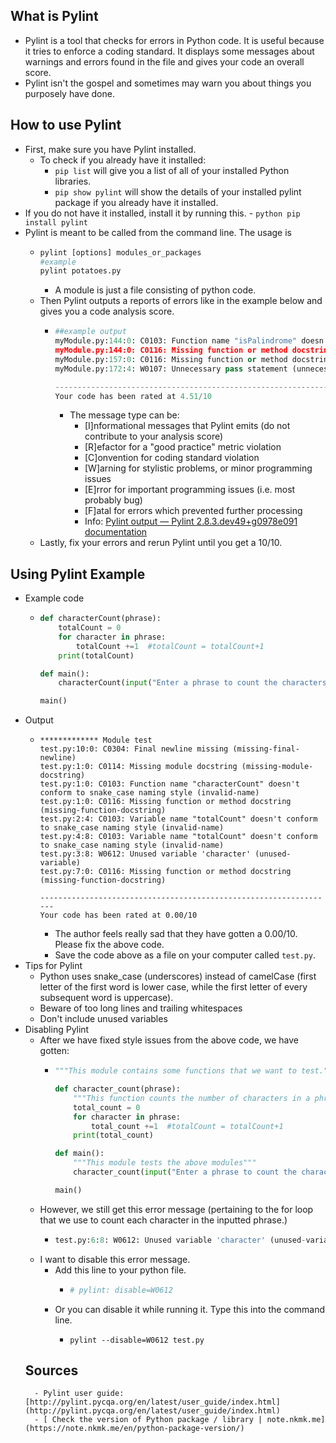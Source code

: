 
  ## What is Pylint
  - Pylint is a tool that checks for errors in Python code. It is useful because it tries to enforce a coding standard. It displays some messages about warnings and errors found in the file and gives your code an overall score.
  - Pylint isn't the gospel and sometimes may warn you about things you purposely have done.
  ## How to use Pylint
  - First, make sure you have Pylint installed.
      - To check if you already have it installed:
          - ` pip list ` will give you a list of all of your installed Python libraries.
          - ` pip show pylint ` will show the details of your installed pylint package if you already have it installed.
  - If you do not have it installed, install it by running this.
        - ```python
          pip install pylint 
          ```
  - Pylint is meant to be called from the command line. The usage is
      - ```python
        pylint [options] modules_or_packages
        #example
        pylint potatoes.py
        ```
        - A module is just a file consisting of python code.
    - Then Pylint outputs a reports of errors like in the example below and gives you a code analysis score.
        - ```python
          ##example output 
          myModule.py:144:0: C0103: Function name "isPalindrome" doesn't conform to snake_case naming style (invalid-name)
          myModule.py:144:0: C0116: Missing function or method docstring (missing-function-docstring)
          myModule.py:157:0: C0116: Missing function or method docstring (missing-function-docstring)
          myModule.py:172:4: W0107: Unnecessary pass statement (unnecessary-pass)

          ------------------------------------------------------------------
          Your code has been rated at 4.51/10 
          ```
            - The message type can be:
                - [I]nformational messages that Pylint emits (do not contribute to your analysis score)
                - [R]efactor for a "good practice" metric violation
                - [C]onvention for coding standard violation
                - [W]arning for stylistic problems, or minor programming issues
                - [E]rror for important programming issues (i.e. most probably bug)
                - [F]atal for errors which prevented further processing
                - Info: [ Pylint output — Pylint 2.8.3.dev49+g0978e091 documentation](http://pylint.pycqa.org/en/latest/user_guide/output.html#:~:text=the%20message%20type%20can%20be)
    - Lastly, fix your errors and rerun Pylint until you get a 10/10.
  ## Using Pylint Example
  - Example code
      - ```python
        def characterCount(phrase):
            totalCount = 0
            for character in phrase:
                totalCount +=1  #totalCount = totalCount+1
            print(totalCount)

        def main():
            characterCount(input("Enter a phrase to count the characters of: "))

        main()
        ```
  - Output
      - ```
        ************* Module test
        test.py:10:0: C0304: Final newline missing (missing-final-newline)
        test.py:1:0: C0114: Missing module docstring (missing-module-docstring)
        test.py:1:0: C0103: Function name "characterCount" doesn't conform to snake_case naming style (invalid-name)
        test.py:1:0: C0116: Missing function or method docstring (missing-function-docstring)
        test.py:2:4: C0103: Variable name "totalCount" doesn't conform to snake_case naming style (invalid-name)
        test.py:4:8: C0103: Variable name "totalCount" doesn't conform to snake_case naming style (invalid-name)
        test.py:3:8: W0612: Unused variable 'character' (unused-variable)
        test.py:7:0: C0116: Missing function or method docstring (missing-function-docstring)

        ------------------------------------------------------------------
        Your code has been rated at 0.00/10
        ```
        - The author feels really sad that they have gotten a 0.00/10. Please fix the above code. 
        - Save the code above as a file on your computer called `test.py`.
  - Tips for Pylint
      - Python uses snake_case (underscores) instead of camelCase (first letter of the first word is lower case, while the first letter of every subsequent word is uppercase).
      - Beware of too long lines and trailing whitespaces
      - Don't include unused variables
- Disabling Pylint 
  - After we have fixed style issues from the above code, we have gotten:
    - ```python
      """This module contains some functions that we want to test."""

      def character_count(phrase):
          """This function counts the number of characters in a phrase"""
          total_count = 0
          for character in phrase:
              total_count +=1  #totalCount = totalCount+1
          print(total_count)

      def main():
          """This module tests the above modules"""
          character_count(input("Enter a phrase to count the characters of: "))

      main()
      ```
   - However, we still get this error message (pertaining to the for loop that we use to count each character in the inputted phrase.)
      - ```python
        test.py:6:8: W0612: Unused variable 'character' (unused-variable)
        ```
    - I want to disable this error message.
        - Add this line to your python file.
            - ```python
              # pylint: disable=W0612
              ```
        - Or you can disable it while running it. Type this into the command line.
            - ```
              pylint --disable=W0612 test.py
              ```
    ## Sources
        - Pylint user guide: [http://pylint.pycqa.org/en/latest/user_guide/index.html](http://pylint.pycqa.org/en/latest/user_guide/index.html)
        - [ Check the version of Python package / library | note.nkmk.me](https://note.nkmk.me/en/python-package-version/)

